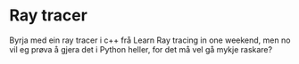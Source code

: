 # Ray tracer

Byrja med ein ray tracer i c++ frå Learn Ray tracing in one weekend, men no vil eg prøva å gjera det i Python heller, for det må vel gå mykje raskare?

